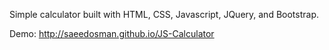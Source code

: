 Simple calculator built with HTML, CSS, Javascript, JQuery, and Bootstrap. 

Demo: http://saeedosman.github.io/JS-Calculator
